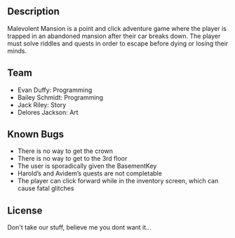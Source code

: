 ## Description

Malevolent Mansion is a point and click adventure game where the player is trapped in an abandoned mansion after their car breaks down. The player must solve riddles and quests in order to escape before dying or losing their minds.

## Team

* Evan Duffy: Programming
* Bailey Schmidt: Programming
* Jack Riley: Story
* Delores Jackson: Art

## Known Bugs

* There is no way to get the crown
* There is no way to get to the 3rd floor
* The user is sporadically given the BasementKey
* Harold’s and Avidem’s quests are not completable
* The player can click forward while in the inventory screen, which can cause fatal glitches

## License

Don't take our stuff, believe me you dont want it...
